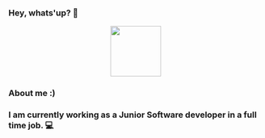 ### Hey, whats'up? 👋        

<div id="header" align="center">
  <img src="https://media.giphy.com/media/v1.Y2lkPTc5MGI3NjExNTAxY25qanA0N2RsN2ZkMjYxYjFqMDBtcnQ3eTRqOTdicW90bjR1ZCZlcD12MV9pbnRlcm5hbF9naWZfYnlfaWQmY3Q9Zw/du3J3cXyzhj75IOgvA/giphy.gif" width="100"/>
</div>

### About me :)
### I am currently working as a Junior Software developer in a full time job. 💻
### 

<!--
**YhonV/YhonV** is a ✨ _special_ ✨ repository because its `README.md` (this file) appears on your GitHub profile.

Here are some ideas to get you started:

- 🔭 I’m currently working on ...
- 🌱 I’m currently learning ...
- 👯 I’m looking to collaborate on ...
- 🤔 I’m looking for help with ...
- 💬 Ask me about ...
- 📫 How to reach me: ...
- 😄 Pronouns: ...
- ⚡ Fun fact: ...
-->
